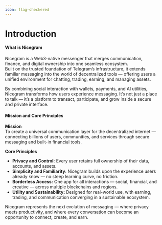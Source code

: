 ```yaml
---
icon: flag-checkered
---
```


# Introduction

#### What is Nicegram

Nicegram is a Web3-native messenger that merges communication, finance, and digital ownership into one seamless ecosystem.\
Built on the trusted foundation of Telegram’s infrastructure, it extends familiar messaging into the world of decentralized tools — offering users a unified environment for chatting, trading, earning, and managing assets.

By combining social interaction with wallets, payments, and AI utilities, Nicegram transforms how users experience messaging. It’s not just a place to talk — it’s a platform to transact, participate, and grow inside a secure and private interface.

#### Mission and Core Principles

**Mission**\
To create a universal communication layer for the decentralized internet — connecting billions of users, communities, and services through secure messaging and built-in financial tools.

**Core Principles**

* **Privacy and Control:** Every user retains full ownership of their data, accounts, and assets.
* **Simplicity and Familiarity:** Nicegram builds upon the experience users already know — no steep learning curve, no friction.
* **Borderless Access:** One app for all interactions — social, financial, and creative — across multiple blockchains and regions.
* **Utility and Sustainability:** Designed for real-world use, with earning, trading, and communication converging in a sustainable ecosystem.

Nicegram represents the next evolution of messaging — where privacy meets productivity, and where every conversation can become an opportunity to connect, create, and earn.
